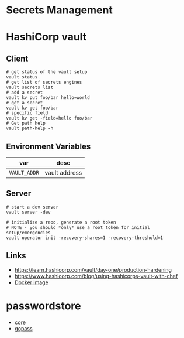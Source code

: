 # Secrets Management


# HashiCorp vault


## Client

```shell
# get status of the vault setup
vault status
# get list of secrets engines
vault secrets list
# add a secret
vault kv put foo/bar hello=world
# get a secret
vault kv get foo/bar
# specific field
vault kv get -field=hello foo/bar
# Get path help
vault path-help -h
```


## Environment Variables

| var          | desc          |
|------------ |------------- |
| `VAULT_ADDR` | vault address |


## Server

```shell
# start a dev server
vault server -dev

# initialize a repo, generate a root token
# NOTE - you should *only* use a root token for initial setup/emergencies
vault operator init -recovery-shares=1 -recovery-threshold=1
```


## Links

- <https://learn.hashicorp.com/vault/day-one/production-hardening>
- <https://www.hashicorp.com/blog/using-hashicorps-vault-with-chef>
- [Docker image](https://hub.docker.com/_/vault)


# passwordstore

- [core](https://www.passwordstore.org/)
- [gopass](https://www.gopass.pw/)